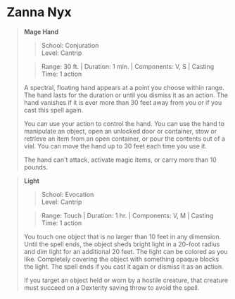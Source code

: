 # Zanna Nyx

> **Mage Hand**<br>
>
> > School: Conjuration<br>
> > Level: Cantrip
> 
> >Range: 30 ft. | Duration: 1 min. | Components: V, S | Casting Time: 1 action
> 
> A spectral, floating hand appears at a point you choose within range. The hand lasts for the duration or until you dismiss it as an action. The hand vanishes if it is ever more than 30 feet away from you or if you cast this spell again.
> 
> You can use your action to control the hand. You can use the hand to manipulate an object, open an unlocked door or container, stow or retrieve an item from an open container, or pour the contents out of a vial. You can move the hand up to 30 feet each time you use it.
> 
> The hand can't attack, activate magic items, or carry more than 10 pounds.

> **Light**<br>
>
> > School: Evocation<br>
> > Level: Cantrip
> 
> >Range: Touch | Duration: 1 hr. | Components: V, M | Casting Time: 1 action
> 
> You touch one object that is no larger than 10 feet in any dimension. Until the spell ends, the object sheds bright light in a 20-foot radius and dim light for an additional 20 feet. The light can be colored as you like. Completely covering the object with something opaque blocks the light. The spell ends if you cast it again or dismiss it as an action.
>
>If you target an object held or worn by a hostile creature, that creature must succeed on a Dexterity saving throw to avoid the spell.
